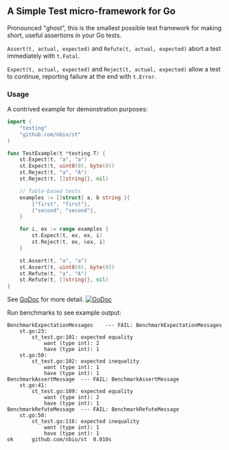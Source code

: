 ## A Simple Test micro-framework for Go

Pronounced "ghost", this is the smallest possible test framework for making short, useful assertions in your Go tests.

`Assert(t, actual, expected)` and `Refute(t, actual, expected)` abort a test immediately with `t.Fatal`.

`Expect(t, actual, expected)` and `Reject(t, actual, expected)` allow a test to continue, reporting failure at the end with `t.Error`.

### Usage

A contrived example for demonstration purposes:

```go
import (
	"testing"
	"github.com/nbio/st"
)

func TestExample(t *testing.T) {
	st.Expect(t, "a", "a")
	st.Expect(t, uint8(0), byte(0))
	st.Reject(t, "a", "A")
	st.Reject(t, []string{}, nil)

	// Table-based tests
	examples := []struct{ a, b string }{
		{"first", "first"},
		{"second", "second"},
	}

	for i, ex := range examples {
		st.Expect(t, ex, ex, i)
		st.Reject(t, ex, &ex, i)
	}

	st.Assert(t, "a", "a")
	st.Assert(t, uint8(0), byte(0))
	st.Refute(t, "a", "A")
	st.Refute(t, []string{}, nil)
}
```

See [GoDoc](https://godoc.org/github.com/nbio/st) for more detail.
[![GoDoc](https://godoc.org/github.com/nbio/st?status.png)](https://godoc.org/github.com/nbio/st)

Run benchmarks to see example output:

```
BenchmarkExpectationMessages	--- FAIL: BenchmarkExpectationMessages
	st.go:23:
		st_test.go:101: expected equality
		 	want (type int): 2
			have (type int): 1
	st.go:50:
		st_test.go:102: expected inequality
		 	want (type int): 1
			have (type int): 1
BenchmarkAssertMessage	--- FAIL: BenchmarkAssertMessage
	st.go:41:
		st_test.go:109: expected equality
		 	want (type int): 2
			have (type int): 1
BenchmarkRefuteMessage	--- FAIL: BenchmarkRefuteMessage
	st.go:50:
		st_test.go:116: expected inequality
		 	want (type int): 1
			have (type int): 1
ok  	github.com/nbio/st	0.010s

```

